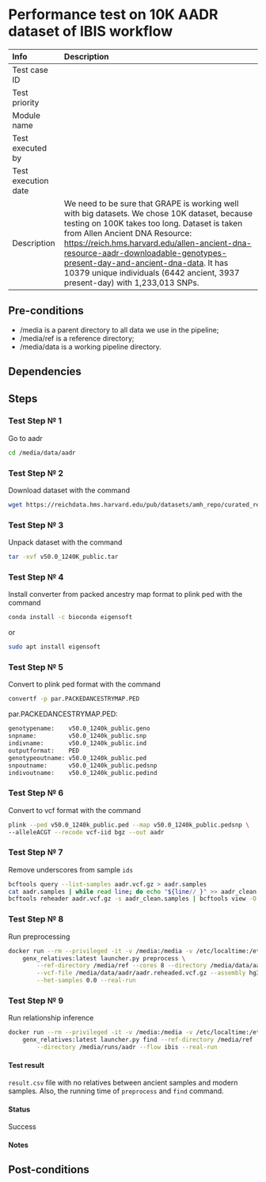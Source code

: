 # Performance test on 10K AADR dataset of IBIS workflow

| Info | Description |
|:--|:--|
| Test case ID  |   |
| Test priority  |   |
| Module name  |   |
| Test executed by  |   |
| Test execution date  |   |
| Description  | We need to be sure that GRAPE is working well with big datasets. We chose 10K dataset, because testing on 100K takes too long. Dataset is taken from Allen Ancient DNA Resource: https://reich.hms.harvard.edu/allen-ancient-dna-resource-aadr-downloadable-genotypes-present-day-and-ancient-dna-data. It has 10379 unique individuals (6442 ancient, 3937 present-day) with 1,233,013 SNPs.  |

## Pre-conditions

- /media is a parent directory to all data we use in the pipeline;
- /media/ref is a reference directory;
- /media/data is a working pipeline directory.

## Dependencies

## Steps


### Test Step № 1

Go to aadr

```bash
cd /media/data/aadr
```

### Test Step № 2

Download dataset with the command

```bash
wget https://reichdata.hms.harvard.edu/pub/datasets/amh_repo/curated_releases/V50/V50.0/SHARE/public.dir/v50.0_1240K_public.tar
```

### Test Step № 3

Unpack dataset with the command

```bash
tar -xvf v50.0_1240K_public.tar
```


### Test Step № 4

Install converter from packed ancestry map format to plink ped with the command

```bash
conda install -c bioconda eigensoft
```
or
```bash
sudo apt install eigensoft
```

### Test Step № 5

Convert to plink ped format with the command

```bash
convertf -p par.PACKEDANCESTRYMAP.PED
```

par.PACKEDANCESTRYMAP.PED:
```bash
genotypename:    v50.0_1240k_public.geno
snpname:         v50.0_1240k_public.snp
indivname:       v50.0_1240k_public.ind
outputformat:    PED
genotypeoutname: v50.0_1240k_public.ped
snpoutname:      v50.0_1240k_public.pedsnp
indivoutname:    v50.0_1240k_public.pedind
```



### Test Step № 6

Convert to vcf format with the command

```bash
plink --ped v50.0_1240k_public.ped --map v50.0_1240k_public.pedsnp \
--alleleACGT --recode vcf-iid bgz --out aadr
```

### Test Step № 7

Remove underscores from sample `ids`

```bash
bcftools query --list-samples aadr.vcf.gz > aadr.samples
cat aadr.samples | while read line; do echo "${line//_}" >> aadr_clean.samples; done
bcftools reheader aadr.vcf.gz -s aadr_clean.samples | bcftools view -O z -o aadr.reheaded.vcf.gz
```


### Test Step № 8

Run preprocessing

```bash
docker run --rm --privileged -it -v /media:/media -v /etc/localtime:/etc/localtime:ro \
    genx_relatives:latest launcher.py preprocess \
        --ref-directory /media/ref --cores 8 --directory /media/data/aadr \
        --vcf-file /media/data/aadr/aadr.reheaded.vcf.gz --assembly hg37 \
        --het-samples 0.0 --real-run
```


### Test Step № 9

Run relationship inference

```bash
docker run --rm --privileged -it -v /media:/media -v /etc/localtime:/etc/localtime:ro \
    genx_relatives:latest launcher.py find --ref-directory /media/ref --cores 8 \
        --directory /media/runs/aadr --flow ibis --real-run
```

#### Test result

`result.csv` file with no relatives between ancient samples and modern samples. Also, the running time of `preprocess` and `find` command.

#### Status

Success

#### Notes


## Post-conditions
